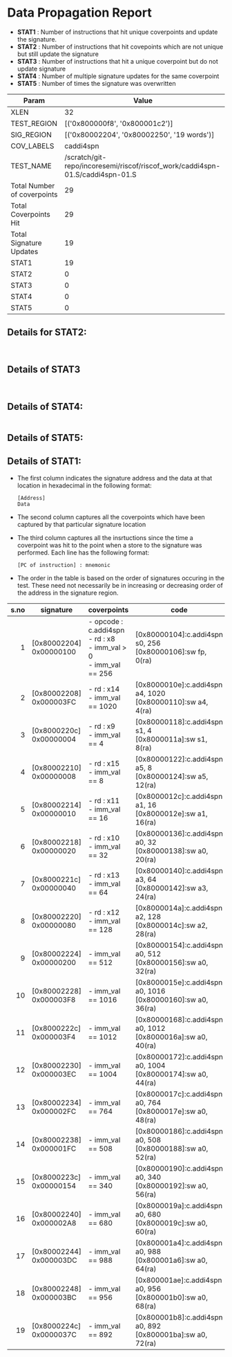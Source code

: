 
# Data Propagation Report

- **STAT1** : Number of instructions that hit unique coverpoints and update the signature.
- **STAT2** : Number of instructions that hit covepoints which are not unique but still update the signature
- **STAT3** : Number of instructions that hit a unique coverpoint but do not update signature
- **STAT4** : Number of multiple signature updates for the same coverpoint
- **STAT5** : Number of times the signature was overwritten

| Param                     | Value    |
|---------------------------|----------|
| XLEN                      | 32      |
| TEST_REGION               | [('0x800000f8', '0x800001c2')]      |
| SIG_REGION                | [('0x80002204', '0x80002250', '19 words')]      |
| COV_LABELS                | caddi4spn      |
| TEST_NAME                 | /scratch/git-repo/incoresemi/riscof/riscof_work/caddi4spn-01.S/caddi4spn-01.S    |
| Total Number of coverpoints| 29     |
| Total Coverpoints Hit     | 29      |
| Total Signature Updates   | 19      |
| STAT1                     | 19      |
| STAT2                     | 0      |
| STAT3                     | 0     |
| STAT4                     | 0     |
| STAT5                     | 0     |

## Details for STAT2:

```


```

## Details of STAT3

```


```

## Details of STAT4:

```

```

## Details of STAT5:



## Details of STAT1:

- The first column indicates the signature address and the data at that location in hexadecimal in the following format: 
  ```
  [Address]
  Data
  ```

- The second column captures all the coverpoints which have been captured by that particular signature location

- The third column captures all the insrtuctions since the time a coverpoint was
  hit to the point when a store to the signature was performed. Each line has
  the following format:
  ```
  [PC of instruction] : mnemonic
  ```
- The order in the table is based on the order of signatures occuring in the
  test. These need not necessarily be in increasing or decreasing order of the
  address in the signature region.

|s.no|        signature         |                                  coverpoints                                  |                                code                                |
|---:|--------------------------|-------------------------------------------------------------------------------|--------------------------------------------------------------------|
|   1|[0x80002204]<br>0x00000100|- opcode : c.addi4spn<br> - rd : x8<br> - imm_val > 0<br> - imm_val == 256<br> |[0x80000104]:c.addi4spn s0, 256<br> [0x80000106]:sw fp, 0(ra)<br>   |
|   2|[0x80002208]<br>0x000003FC|- rd : x14<br> - imm_val == 1020<br>                                           |[0x8000010e]:c.addi4spn a4, 1020<br> [0x80000110]:sw a4, 4(ra)<br>  |
|   3|[0x8000220c]<br>0x00000004|- rd : x9<br> - imm_val == 4<br>                                               |[0x80000118]:c.addi4spn s1, 4<br> [0x8000011a]:sw s1, 8(ra)<br>     |
|   4|[0x80002210]<br>0x00000008|- rd : x15<br> - imm_val == 8<br>                                              |[0x80000122]:c.addi4spn a5, 8<br> [0x80000124]:sw a5, 12(ra)<br>    |
|   5|[0x80002214]<br>0x00000010|- rd : x11<br> - imm_val == 16<br>                                             |[0x8000012c]:c.addi4spn a1, 16<br> [0x8000012e]:sw a1, 16(ra)<br>   |
|   6|[0x80002218]<br>0x00000020|- rd : x10<br> - imm_val == 32<br>                                             |[0x80000136]:c.addi4spn a0, 32<br> [0x80000138]:sw a0, 20(ra)<br>   |
|   7|[0x8000221c]<br>0x00000040|- rd : x13<br> - imm_val == 64<br>                                             |[0x80000140]:c.addi4spn a3, 64<br> [0x80000142]:sw a3, 24(ra)<br>   |
|   8|[0x80002220]<br>0x00000080|- rd : x12<br> - imm_val == 128<br>                                            |[0x8000014a]:c.addi4spn a2, 128<br> [0x8000014c]:sw a2, 28(ra)<br>  |
|   9|[0x80002224]<br>0x00000200|- imm_val == 512<br>                                                           |[0x80000154]:c.addi4spn a0, 512<br> [0x80000156]:sw a0, 32(ra)<br>  |
|  10|[0x80002228]<br>0x000003F8|- imm_val == 1016<br>                                                          |[0x8000015e]:c.addi4spn a0, 1016<br> [0x80000160]:sw a0, 36(ra)<br> |
|  11|[0x8000222c]<br>0x000003F4|- imm_val == 1012<br>                                                          |[0x80000168]:c.addi4spn a0, 1012<br> [0x8000016a]:sw a0, 40(ra)<br> |
|  12|[0x80002230]<br>0x000003EC|- imm_val == 1004<br>                                                          |[0x80000172]:c.addi4spn a0, 1004<br> [0x80000174]:sw a0, 44(ra)<br> |
|  13|[0x80002234]<br>0x000002FC|- imm_val == 764<br>                                                           |[0x8000017c]:c.addi4spn a0, 764<br> [0x8000017e]:sw a0, 48(ra)<br>  |
|  14|[0x80002238]<br>0x000001FC|- imm_val == 508<br>                                                           |[0x80000186]:c.addi4spn a0, 508<br> [0x80000188]:sw a0, 52(ra)<br>  |
|  15|[0x8000223c]<br>0x00000154|- imm_val == 340<br>                                                           |[0x80000190]:c.addi4spn a0, 340<br> [0x80000192]:sw a0, 56(ra)<br>  |
|  16|[0x80002240]<br>0x000002A8|- imm_val == 680<br>                                                           |[0x8000019a]:c.addi4spn a0, 680<br> [0x8000019c]:sw a0, 60(ra)<br>  |
|  17|[0x80002244]<br>0x000003DC|- imm_val == 988<br>                                                           |[0x800001a4]:c.addi4spn a0, 988<br> [0x800001a6]:sw a0, 64(ra)<br>  |
|  18|[0x80002248]<br>0x000003BC|- imm_val == 956<br>                                                           |[0x800001ae]:c.addi4spn a0, 956<br> [0x800001b0]:sw a0, 68(ra)<br>  |
|  19|[0x8000224c]<br>0x0000037C|- imm_val == 892<br>                                                           |[0x800001b8]:c.addi4spn a0, 892<br> [0x800001ba]:sw a0, 72(ra)<br>  |
